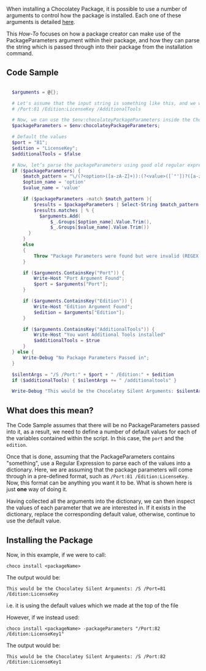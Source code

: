When installing a Chocolatey Package, it is possible to use a number of arguments to control how the package is installed.  Each one of these arguments is detailed [here](https://github.com/chocolatey/chocolatey/wiki/CommandsInstall).  

This _How-To_ focuses on how a package creator can make use of the PackageParameters argument within their package, and how they can parse the string which is passed through into their package from the installation command.

## Code Sample

```powershell

  $arguments = @{};

  # Let's assume that the input string is something like this, and we will use a Regular Expression to parse the values
  # /Port:81 /Edition:LicenseKey /AdditionalTools

  # Now, we can use the $env:chocolateyPackageParameters inside the Chocolatey package
  $packageParameters = $env:chocolateyPackageParameters;

  # Default the values
  $port = "81";
  $edition = "LicenseKey";
  $additionalTools = $false

  # Now, let’s parse the packageParameters using good old regular expression
  if ($packageParameters) {
      $match_pattern = "\/(?<option>([a-zA-Z]+)):(?<value>([`"'])?([a-zA-Z0-9- _\\:\.]+)([`"'])?)|\/(?<option>([a-zA-Z]+))"
      $option_name = 'option'
      $value_name = 'value'

      if ($packageParameters -match $match_pattern ){
          $results = $packageParameters | Select-String $match_pattern -AllMatches
          $results.matches | % {
            $arguments.Add(
                $_.Groups[$option_name].Value.Trim(),
                $_.Groups[$value_name].Value.Trim())
        }
      }
      else
      {
          Throw "Package Parameters were found but were invalid (REGEX Failure)";
      }

      if ($arguments.ContainsKey("Port")) {
          Write-Host "Port Argument Found";
          $port = $arguments["Port"];
      }

      if ($arguments.ContainsKey("Edition")) {
          Write-Host "Edition Argument Found";
          $edition = $arguments["Edition"];
      }

      if ($arguments.ContainsKey("AdditionalTools")) {
          Write-Host "You want Additional Tools installed"
          $additionalTools = $true
      }
  } else {
      Write-Debug "No Package Parameters Passed in";
  }

  $silentArgs = "/S /Port:" + $port + " /Edition:" + $edition
  if ($additionalTools) { $silentArgs += " /additionaltools" }

  Write-Debug "This would be the Chocolatey Silent Arguments: $silentArgs"
```

## What does this mean?

The Code Sample assumes that there will be no PackageParameters passed into it, as a result, we need to define a number of default values for each of the variables contained within the script.  In this case, the ```port``` and the ```edition```.

Once that is done, assuming that the PackageParameters contains "something", use a Regular Expression to parse each of the values into a dictionary.  Here, we are assuming that the package parameters will come through in a pre-defined format, such as ```/Port:81 /Edition:LicenseKey```.  Now, this format can be anything you want it to be.  What is shown here is just **one** way of doing it.

Having collected all the arguments into the dictionary, we can then inspect the values of each parameter that we are interested in.  If it exists in the dictionary, replace the corresponding default value, otherwise, continue to use the default value.

## Installing the Package
Now, in this example, if we were to call:

```choco install <packageName>```

The output would be:

```
This would be the Chocolatey Silent Arguments: /S /Port=81 /Edition:LicenseKey
```

i.e. it is using the default values which we made at the top of the file

However, if we instead used:

```
choco install <packageName> -packageParameters "/Port:82 /Edition:LicenseKey1"
```

The output would be:

```
This would be the Chocolatey Silent Arguments: /S /Port:82 /Edition:LicenseKey1
```